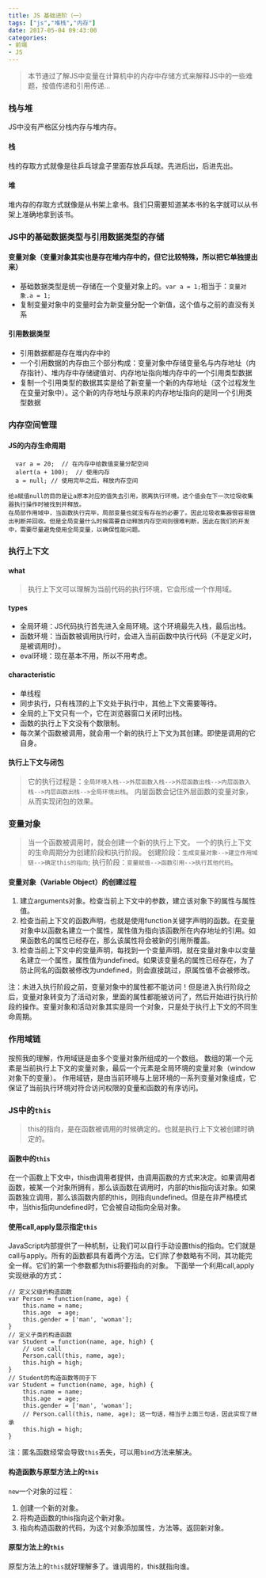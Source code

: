 ```yaml
---
title: JS 基础进阶（一）
tags: ["js","堆栈","内存"]
date: 2017-05-04 09:43:00
categories:
- 前端
- JS
---
```

> 本节通过了解JS中变量在计算机中的内存中存储方式来解释JS中的一些难题，按值传递和引用传递...

<!-- more -->
### 栈与堆
JS中没有严格区分栈内存与堆内存。
#### 栈
栈的存取方式就像是往乒乓球盒子里面存放乒乓球。先进后出，后进先出。
#### 堆
堆内存的存取方式就像是从书架上拿书。我们只需要知道某本书的名字就可以从书架上准确地拿到该书。

### JS中的基础数据类型与引用数据类型的存储
#### 变量对象（变量对象其实也是存在堆内存中的，但它比较特殊，所以把它单独提出来）
- 基础数据类型是统一存储在一个变量对象上的。`var a = 1;`相当于：`变量对象.a = 1;`
- 复制变量对象中的变量时会为新变量分配一个新值，这个值与之前的直没有关系
#### 引用数据类型
- 引用数据都是存在堆内存中的
- 一个引用数据的内存由三个部分构成：变量对象中存储变量名与内存地址（内存指针）、堆内存中存储键值对、内存地址指向堆内存中的一个引用类型数据
- 复制一个引用类型的数据其实是给了新变量一个新的内存地址（这个过程发生在变量对象中）。这个新的内存地址与原来的内存地址指向的是同一个引用类型数据
### 内存空间管理
#### JS的内存生命周期
```JS
  var a = 20;  // 在内存中给数值变量分配空间
  alert(a + 100);  // 使用内存
  a = null; // 使用完毕之后，释放内存空间
```
    给a赋值null的目的是让a原本对应的值失去引用，脱离执行环境，这个值会在下一次垃圾收集器执行操作时被找到并释放。
    在局部作用域中，当函数执行完毕，局部变量也就没有存在的必要了。因此垃圾收集器很容易做出判断并回收。但是全局变量什么时候需要自动释放内存空间则很难判断，因此在我们的开发中，需要尽量避免使用全局变量，以确保性能问题。
### 执行上下文
#### what
> 执行上下文可以理解为当前代码的执行环境，它会形成一个作用域。

#### types
- 全局环境：JS代码执行首先进入全局环境。这个环境最先入栈，最后出栈。
- 函数环境：当函数被调用执行时，会进入当前函数中执行代码（不是定义时，是被调用时）。
- eval环境：现在基本不用，所以不用考虑。
#### characteristic
- 单线程
- 同步执行，只有栈顶的上下文处于执行中，其他上下文需要等待。
- 全局的上下文只有一个，它在浏览器窗口关闭时出栈。
- 函数的执行上下文没有个数限制。
- 每次某个函数被调用，就会用一个新的执行上下文为其创建。即使是调用的它自身。
#### 执行上下文与闭包
> 它的执行过程是：`全局环境入栈-->外层函数入栈-->外层函数出栈-->内层函数入栈-->内层函数出栈-->全局环境出栈`。
内层函数会记住外层函数的变量对象，从而实现闭包的效果。

### 变量对象
> 当一个函数被调用时，就会创建一个新的执行上下文。
一个的执行上下文的生命周期分为创建阶段和执行阶段。
创建阶段：`生成变量对象-->建立作用域链-->确定this的指向`;
执行阶段：`变量赋值-->函数引用-->执行其他代码`。

#### 变量对象（Variable Object）的创建过程
1. 建立arguments对象。检查当前上下文中的参数，建立该对象下的属性与属性值。
2. 检查当前上下文的函数声明，也就是使用function关键字声明的函数。在变量对象中以函数名建立一个属性，属性值为指向该函数所在内存地址的引用。如果函数名的属性已经存在，那么该属性将会被新的引用所覆盖。
3. 检查当前上下文中的变量声明，每找到一个变量声明，就在变量对象中以变量名建立一个属性，属性值为undefined。如果该变量名的属性已经存在，为了防止同名的函数被修改为undefined，则会直接跳过，原属性值不会被修改。

注：未进入执行阶段之前，变量对象中的属性都不能访问！但是进入执行阶段之后，变量对象转变为了活动对象，里面的属性都能被访问了，然后开始进行执行阶段的操作。变量对象和活动对象其实是同一个对象，只是处于执行上下文的不同生命周期。
### 作用域链
按照我的理解，作用域链是由多个变量对象所组成的一个数组。
数组的第一个元素是当前执行上下文的变量对象，最后一个元素是全局环境的变量对象（window对象下的变量）。
作用域链，是由当前环境与上层环境的一系列变量对象组成，它保证了当前执行环境对符合访问权限的变量和函数的有序访问。
### JS中的`this`
> this的指向，是在函数被调用的时候确定的。也就是执行上下文被创建时确定的。

#### 函数中的`this`
在一个函数上下文中，this由调用者提供，由调用函数的方式来决定。如果调用者函数，被某一个对象所拥有，那么该函数在调用时，内部的this指向该对象。如果函数独立调用，那么该函数内部的this，则指向undefined。但是在非严格模式中，当this指向undefined时，它会被自动指向全局对象。
#### 使用call,apply显示指定`this`
JavaScript内部提供了一种机制，让我们可以自行手动设置this的指向。它们就是call与apply。所有的函数都具有着两个方法。它们除了参数略有不同，其功能完全一样。它们的第一个参数都为this将要指向的对象。
下面举一个利用call,apply实现继承的方式：
```JS
// 定义父级的构造函数
var Person = function(name, age) {
    this.name = name;
    this.age  = age;
    this.gender = ['man', 'woman'];
}
// 定义子类的构造函数
var Student = function(name, age, high) {
    // use call
    Person.call(this, name, age);
    this.high = high;
}
// Student的构造函数等同于下
var Student = function(name, age, high) {
    this.name = name;
    this.age  = age;
    this.gender = ['man', 'woman'];
    // Person.call(this, name, age); 这一句话，相当于上面三句话，因此实现了继承
    this.high = high;
}
```
注：匿名函数经常会导致`this`丢失，可以用`bind`方法来解决。
#### 构造函数与原型方法上的`this`
`new`一个对象的过程：
1. 创建一个新的对象。
2. 将构造函数的this指向这个新对象。
3. 指向构造函数的代码，为这个对象添加属性，方法等。返回新对象。
#### 原型方法上的`this`
原型方法上的`this`就好理解多了。谁调用的，this就指向谁。
